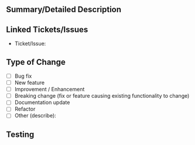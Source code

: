 ## Summary/Detailed Description
<!-- Provide a concise summary of your changes. -->

## Linked Tickets/Issues
<!-- List any linked Jira tickets, GitHub Issues, or related documents. -->
- Ticket/Issue:

## Type of Change
<!-- Select the type(s) of change you have introduced -->
- [ ] Bug fix
- [ ] New feature
- [ ] Improvement / Enhancement
- [ ] Breaking change (fix or feature causing existing functionality to change)
- [ ] Documentation update
- [ ] Refactor
- [ ] Other (describe):

## Testing
<!-- Explain how your changes were tested (manual tests, automated tests, environments tested, etc.) -->
